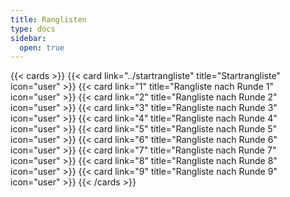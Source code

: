 ```yaml
---
title: Ranglisten
type: docs
sidebar:
  open: true
---
```


{{< cards >}}
{{< card link="../startrangliste" title="Startrangliste" icon="user" >}}
{{< card link="1" title="Rangliste nach Runde 1" icon="user" >}}
{{< card link="2" title="Rangliste nach Runde 2" icon="user" >}}
{{< card link="3" title="Rangliste nach Runde 3" icon="user" >}}
{{< card link="4" title="Rangliste nach Runde 4" icon="user" >}}
{{< card link="5" title="Rangliste nach Runde 5" icon="user" >}}
{{< card link="6" title="Rangliste nach Runde 6" icon="user" >}}
{{< card link="7" title="Rangliste nach Runde 7" icon="user" >}}
{{< card link="8" title="Rangliste nach Runde 8" icon="user" >}}
{{< card link="9" title="Rangliste nach Runde 9" icon="user" >}}
{{< /cards >}}